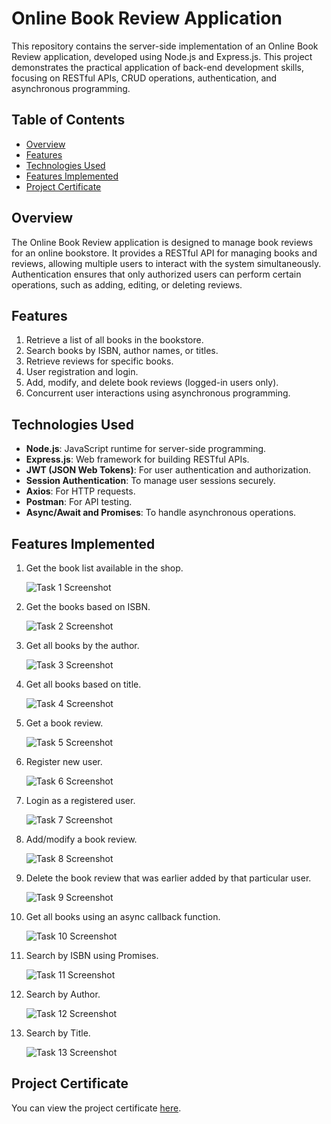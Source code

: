 # Online Book Review Application

This repository contains the server-side implementation of an Online Book Review application, developed using Node.js and Express.js. This project demonstrates the practical application of back-end development skills, focusing on RESTful APIs, CRUD operations, authentication, and asynchronous programming.

## Table of Contents
- [Overview](#overview)
- [Features](#features)
- [Technologies Used](#technologies-used)
- [Features Implemented](#features-implemented)
- [Project Certificate](#project-certificate)

## Overview
The Online Book Review application is designed to manage book reviews for an online bookstore. It provides a RESTful API for managing books and reviews, allowing multiple users to interact with the system simultaneously. Authentication ensures that only authorized users can perform certain operations, such as adding, editing, or deleting reviews.

## Features
1. Retrieve a list of all books in the bookstore.
2. Search books by ISBN, author names, or titles.
3. Retrieve reviews for specific books.
4. User registration and login.
5. Add, modify, and delete book reviews (logged-in users only).
6. Concurrent user interactions using asynchronous programming.

## Technologies Used
- **Node.js**: JavaScript runtime for server-side programming.
- **Express.js**: Web framework for building RESTful APIs.
- **JWT (JSON Web Tokens)**: For user authentication and authorization.
- **Session Authentication**: To manage user sessions securely.
- **Axios**: For HTTP requests.
- **Postman**: For API testing.
- **Async/Await and Promises**: To handle asynchronous operations.

## Features Implemented
1. Get the book list available in the shop.
   
   ![Task 1 Screenshot](images/1-getallbooks.png)

2. Get the books based on ISBN.
   
   ![Task 2 Screenshot](images/2-getdetailsISBN.png)

3. Get all books by the author.
   
   ![Task 3 Screenshot](images/3-getbooksbyauthor.png)

4. Get all books based on title.
   
   ![Task 4 Screenshot](images/4-getbooksbytitle.png)

5. Get a book review.
   
   ![Task 5 Screenshot](images/5-getbookreview.png)

6. Register new user.
   
   ![Task 6 Screenshot](images/6-register.png)

7. Login as a registered user.
   
   ![Task 7 Screenshot](images/7-login.png)

8. Add/modify a book review.
   
   ![Task 8 Screenshot](images/8-reviewadded.png)

9. Delete the book review that was earlier added by that particular user.
   
   ![Task 9 Screenshot](images/9-deletereview.png)

10. Get all books using an async callback function.
    
    ![Task 10 Screenshot](images/task10.png)

11. Search by ISBN using Promises.
    
    ![Task 11 Screenshot](images/task11.png)

12. Search by Author.
    
    ![Task 12 Screenshot](images/task12.png)

13. Search by Title.
    
    ![Task 13 Screenshot](images/task13.png)

## Project Certificate
You can view the project certificate [here](https://github.com/KunalSachdev2005/expressBookReviews/blob/main/Developing_Back-end_Apps_with_Node_JS_%26_Express_Certificate.pdf).

